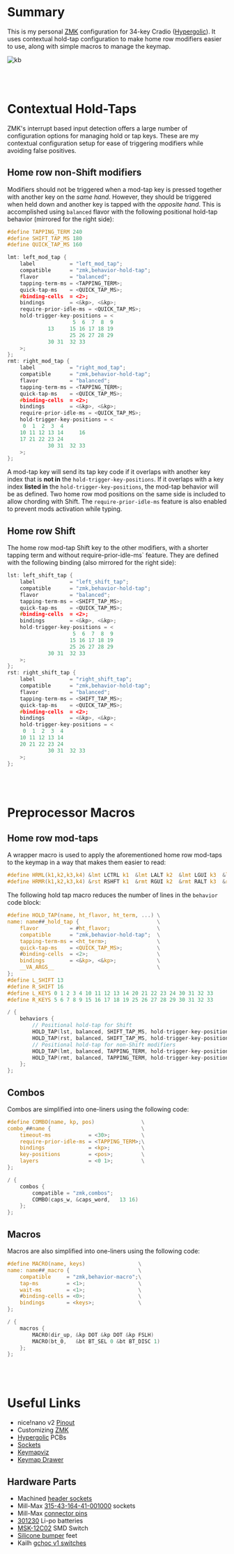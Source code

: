 # Summary
This is my personal [ZMK](https://github.com/zmkfirmware/zmk) configuration for 34-key Cradio ([Hypergolic](https://github.com/davidphilipbarr/hypergolic)). It uses contextual hold-tap configuration to make home row modifiers easier to use, along with simple macros to manage the keymap.

![kb](https://github.com/filterpaper/filterpaper.github.io/raw/main/images/nice_cradio.png)

&nbsp;</br> &nbsp;</br>

# Contextual Hold-Taps
ZMK's interrupt based input detection offers a large number of configuration options for managing hold or tap keys. These are my contextual configuration setup for ease of triggering modifiers while avoiding false positives.

## Home row non-Shift modifiers
Modifiers should not be triggered when a mod-tap key is pressed together with another key on the *same hand*. However, they should be triggered when held down and another key is tapped with the *opposite hand*. This is accomplished using `balanced` flavor with the following positional hold-tap behavior (mirrored for the right side):
```c
#define TAPPING_TERM 240
#define SHIFT_TAP_MS 180
#define QUICK_TAP_MS 160

lmt: left_mod_tap {
    label           = "left_mod_tap";
    compatible      = "zmk,behavior-hold-tap";
    flavor          = "balanced";
    tapping-term-ms = <TAPPING_TERM>;
    quick-tap-ms    = <QUICK_TAP_MS>;
    #binding-cells  = <2>;
    bindings        = <&kp>, <&kp>;
    require-prior-idle-ms = <QUICK_TAP_MS>;
    hold-trigger-key-positions = <
                     5  6  7  8  9
             13     15 16 17 18 19
                    25 26 27 28 29
             30 31  32 33
    >;
};
rmt: right_mod_tap {
    label           = "right_mod_tap";
    compatible      = "zmk,behavior-hold-tap";
    flavor          = "balanced";
    tapping-term-ms = <TAPPING_TERM>;
    quick-tap-ms    = <QUICK_TAP_MS>;
    #binding-cells  = <2>;
    bindings        = <&kp>, <&kp>;
    require-prior-idle-ms = <QUICK_TAP_MS>;
    hold-trigger-key-positions = <
     0  1  2  3  4
    10 11 12 13 14     16
    17 21 22 23 24
             30 31  32 33
    >;
};
```
A mod-tap key will send its tap key code if it overlaps with another key index that is **not in** the `hold-trigger-key-positions`. If it overlaps with a key index **listed in** the `hold-trigger-key-positions`, the mod-tap behavior will be as defined. Two home row mod positions on the same side is included to allow chording with Shift. The `require-prior-idle-ms` feature is also enabled to prevent mods activation while typing.

## Home row Shift
The home row mod-tap Shift key to the other modifiers, with a shorter tapping term and without require-prior-idle-ms` feature. They are defined with the following binding (also mirrored for the right side):
```c
lst: left_shift_tap {
    label           = "left_shift_tap";
    compatible      = "zmk,behavior-hold-tap";
    flavor          = "balanced";
    tapping-term-ms = <SHIFT_TAP_MS>;
    quick-tap-ms    = <QUICK_TAP_MS>;
    #binding-cells  = <2>;
    bindings        = <&kp>, <&kp>;
    hold-trigger-key-positions = <
                     5  6  7  8  9
                    15 16 17 18 19
                    25 26 27 28 29
             30 31  32 33
    >;
};
rst: right_shift_tap {
    label           = "right_shift_tap";
    compatible      = "zmk,behavior-hold-tap";
    flavor          = "balanced";
    tapping-term-ms = <SHIFT_TAP_MS>;
    quick-tap-ms    = <QUICK_TAP_MS>;
    #binding-cells  = <2>;
    bindings        = <&kp>, <&kp>;
    hold-trigger-key-positions = <
     0  1  2  3  4
    10 11 12 13 14
    20 21 22 23 24
             30 31  32 33
    >;
};
```

&nbsp;</br> &nbsp;</br>

# Preprocessor Macros
## Home row mod-taps
A wrapper macro is used to apply the aforementioned home row mod-taps to the keymap in a way that makes them easier to read:
```c
#define HRML(k1,k2,k3,k4) &lmt LCTRL k1  &lmt LALT k2  &lmt LGUI k3  &lst LSHFT k4
#define HRMR(k1,k2,k3,k4) &rst RSHFT k1  &rmt RGUI k2  &rmt RALT k3  &rmt RCTRL k4
```
The following hold tap macro reduces the number of lines in the `behavior` code block:
```c
#define HOLD_TAP(name, ht_flavor, ht_term, ...) \
name: name##_hold_tap {                         \
    flavor          = #ht_flavor;               \
    compatible      = "zmk,behavior-hold-tap";  \
    tapping-term-ms = <ht_term>;                \
    quick-tap-ms    = <QUICK_TAP_MS>;           \
    #binding-cells  = <2>;                      \
    bindings        = <&kp>, <&kp>;             \
    __VA_ARGS__                                 \
};
#define L_SHIFT 13
#define R_SHIFT 16
#define L_KEYS 0 1 2 3 4 10 11 12 13 14 20 21 22 23 24 30 31 32 33
#define R_KEYS 5 6 7 8 9 15 16 17 18 19 25 26 27 28 29 30 31 32 33

/ {
    behaviors {
        // Positional hold-tap for Shift
        HOLD_TAP(lst, balanced, SHIFT_TAP_MS, hold-trigger-key-positions = <R_KEYS>;)
        HOLD_TAP(rst, balanced, SHIFT_TAP_MS, hold-trigger-key-positions = <L_KEYS>;)
        // Positional hold-tap for non-Shift modifiers
        HOLD_TAP(lmt, balanced, TAPPING_TERM, hold-trigger-key-positions = <L_SHIFT R_KEYS>; require-prior-idle-ms = <QUICK_TAP_MS>;)
        HOLD_TAP(rmt, balanced, TAPPING_TERM, hold-trigger-key-positions = <R_SHIFT L_KEYS>; require-prior-idle-ms = <QUICK_TAP_MS>;)
    };
};
```
## Combos
Combos are simplified into one-liners using the following code:
```c
#define COMBO(name, kp, pos)               \
combo_##name {                             \
    timeout-ms            = <30>;          \
    require-prior-idle-ms = <TAPPING_TERM>;\
    bindings              = <kp>;          \
    key-positions         = <pos>;         \
    layers                = <0 1>;         \
};

/ {
    combos {
        compatible = "zmk,combos";
        COMBO(caps_w, &caps_word,   13 16)
    };
};
```
## Macros
Macros are also simplified into one-liners using the following code:
```c
#define MACRO(name, keys)                 \
name: name##_macro {                      \
    compatible     = "zmk,behavior-macro";\
    tap-ms         = <1>;                 \
    wait-ms        = <1>;                 \
    #binding-cells = <0>;                 \
    bindings       = <keys>;              \
};

/ {
    macros {
        MACRO(dir_up, &kp DOT &kp DOT &kp FSLH)
        MACRO(bt_0,   &bt BT_SEL 0 &bt BT_DISC 1)
    };
};
```

&nbsp;</br> &nbsp;</br>

# Useful Links
* nice!nano v2 [Pinout](https://nicekeyboards.com/docs/nice-nano/pinout-schematic/)
* Customizing [ZMK](https://zmk.dev/docs/customization)
* [Hypergolic](https://github.com/davidphilipbarr/hypergolic) PCBs
* [Sockets](https://github.com/joric/nrfmicro/wiki/Sockets)
* [Keymapviz](https://github.com/yskoht/keymapviz)
* [Keymap Drawer](https://github.com/caksoylar/keymap-drawer)
## Hardware Parts
* Machined [header sockets](https://www.aliexpress.com/item/32852480645.html)
* Mill-Max [315-43-164-41-001000](https://www.digikey.com/en/products/detail/mill-max-manufacturing-corp/315-43-164-41-001000/1212142) sockets
* Mill-Max [connector pins](https://www.digikey.com/product-detail/en/3320-0-00-15-00-00-03-0/ED1134-ND/4147392)
* [301230](https://www.aliexpress.com/item/4000336497558.html) Li-po batteries
* [MSK-12C02](https://www.aliexpress.com/item/1005001398386692.html) SMD Switch
* [Silicone bumper](https://www.aliexpress.com/item/32912066603.html) feet
* Kailh [gchoc v1 switches](https://www.aliexpress.com/item/4000907409650.html)
